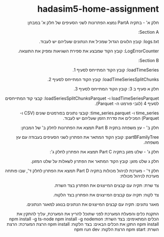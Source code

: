 # hadasim5-home-assignment

<html dir="rtl">
חלק א' -
בתקיה PartA נמצא הפתרונות לשני הסעיפים של חלק א' במבחן:

Section A:

logs.txt: קובץ הלוגים הגדול שמכיל את הנתונים שעליהם יש לעבוד.

LogErrorCounter: קובץ הקוד שמבצע את ספירת השגיאות ומפיק את התוצאה.

Section B:

loadTimeSeries: קובץ הקוד המתייחס לסעיף 1.

loadTimeSeriesSplitChunks: קובץ הקוד המתייחס לסעיף 2.

חלק א סעיף ב 3: קובץ הקוד המתייחס לסעיף 3.

loadTimeSeriesParquet ו- loadSeriesSplitChunksParquet: קבצי קוד המתייחסים לסעיף 4 (לגבי פורמט ה- Parquet).

time_series ו- time_series.parquet: קובצי נתונים בפורמטים שונים (CSV ו-Parquet) המכילים את סדרת הזמן שעליהם יש לעבוד.

חלק ב' - עץ משפחה
בתקיה Part B תמצא את הפתרונות לחלק ב' של המבחן:

partBFamilyTree: קובץ הקוד המתאר את הפתרון לשני הסעיפים בעבודה עם עץ משפחה.

חלק ג' - שלט מזגן
בתקיה Part C תמצא את הפתרון לחלק ג':

חלק ג שלט מזגן: קובץ הקוד המתאר את הפתרון לשאלות על שלט המזגן.

חלק ד' - מערכת לניהול מכולות
בתקיה Part D תמצא את הפתרון לחלק ד', שבו פותחה מערכת לניהול מכולת:

צד שרת: תקיה עם קבצים המייצגים את הפתרון בצד השרת.

צד לקוח: תקיה עם קבצים המייצגים את הפתרון בצד הלקוח.

מאגר נתונים: תקיה עם קבצים המייצגים את הנתונים בנוגע למאגר הנתונים.

התקנת כלים והפעלת המערכת
לפני שתוכל להריץ את המערכת, עליך להתקין את הכלים המתאימים:
בצד השרת:
npm install -g ts-node
npm install -g nodemon
npm install
התקן את הכלים הבאים:
בצד הלקוח:
npm install
הרצת המערכת:
הרצת השרת:
npm start
הרצת הלקוח:
npm run dev

</html>
